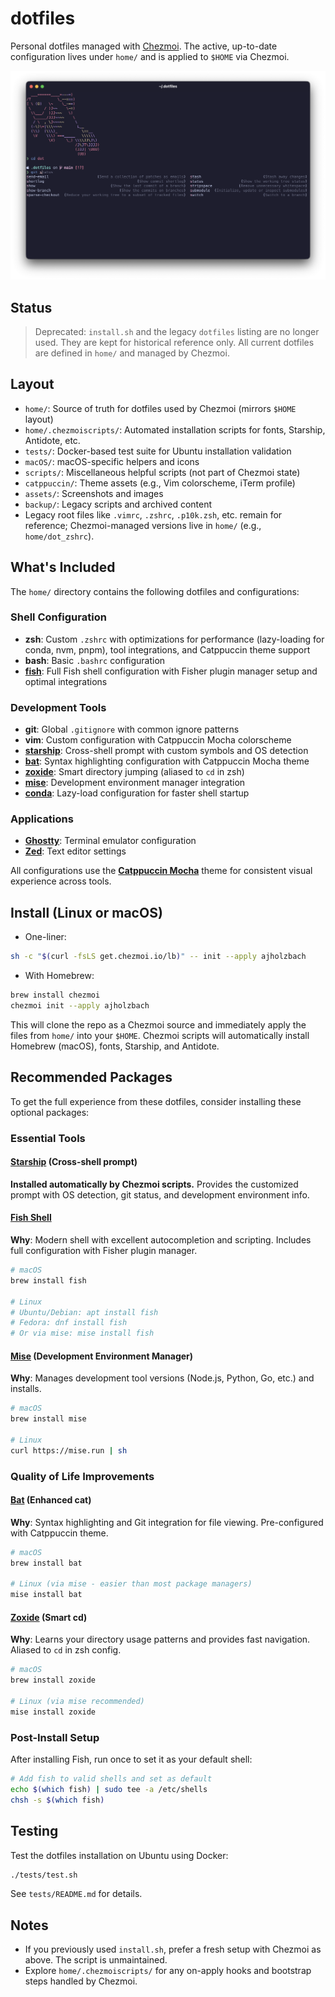 # dotfiles

Personal dotfiles managed with [Chezmoi](https://github.com/twpayne/chezmoi). The active, up-to-date configuration lives under `home/` and is applied to `$HOME` via Chezmoi.

![Sample Command Line](assets/sample_command_line_2.png)

## Status

> Deprecated: `install.sh` and the legacy `dotfiles` listing are no longer used. They are kept for historical reference only. All current dotfiles are defined in `home/` and managed by Chezmoi.

## Layout

- `home/`: Source of truth for dotfiles used by Chezmoi (mirrors `$HOME` layout)
- `home/.chezmoiscripts/`: Automated installation scripts for fonts, Starship, Antidote, etc.
- `tests/`: Docker-based test suite for Ubuntu installation validation
- `macOS/`: macOS-specific helpers and icons
- `scripts/`: Miscellaneous helpful scripts (not part of Chezmoi state)
- `catppuccin/`: Theme assets (e.g., Vim colorscheme, iTerm profile)
- `assets/`: Screenshots and images
- `backup/`: Legacy scripts and archived content
- Legacy root files like `.vimrc`, `.zshrc`, `.p10k.zsh`, etc. remain for reference; Chezmoi-managed versions live in `home/` (e.g., `home/dot_zshrc`).

## What's Included

The `home/` directory contains the following dotfiles and configurations:

### Shell Configuration
- **zsh**: Custom `.zshrc` with optimizations for performance (lazy-loading for conda, nvm, pnpm), tool integrations, and Catppuccin theme support
- **bash**: Basic `.bashrc` configuration
- [**fish**](https://github.com/fish-shell/fish-shell): Full Fish shell configuration with Fisher plugin manager setup and optimal integrations

### Development Tools
- **git**: Global `.gitignore` with common ignore patterns
- **vim**: Custom configuration with Catppuccin Mocha colorscheme
- [**starship**](https://starship.rs/): Cross-shell prompt with custom symbols and OS detection
- [**bat**](https://github.com/sharkdp/bat): Syntax highlighting configuration with Catppuccin Mocha theme
- [**zoxide**](https://github.com/ajeetdsouza/zoxide): Smart directory jumping (aliased to `cd` in zsh)
- [**mise**](https://mise.jdx.dev/): Development environment manager integration
- [**conda**](https://github.com/conda-forge/miniforge): Lazy-load configuration for faster shell startup

### Applications
- [**Ghostty**](https://ghostty.org/): Terminal emulator configuration
- [**Zed**](https://zed.dev/): Text editor settings

All configurations use the [**Catppuccin Mocha**](https://catppuccin.com/palette/) theme for consistent visual experience across tools.

## Install (Linux or macOS)

- One-liner:

```bash
sh -c "$(curl -fsLS get.chezmoi.io/lb)" -- init --apply ajholzbach
```

- With Homebrew:

```bash
brew install chezmoi
chezmoi init --apply ajholzbach
```

This will clone the repo as a Chezmoi source and immediately apply the files from `home/` into your `$HOME`. Chezmoi scripts will automatically install Homebrew (macOS), fonts, Starship, and Antidote.

## Recommended Packages

To get the full experience from these dotfiles, consider installing these optional packages:

### Essential Tools

#### [Starship](https://starship.rs/) (Cross-shell prompt)
**Installed automatically by Chezmoi scripts.** Provides the customized prompt with OS detection, git status, and development environment info.

#### [Fish Shell](https://github.com/fish-shell/fish-shell)
**Why**: Modern shell with excellent autocompletion and scripting. Includes full configuration with Fisher plugin manager.
```bash
# macOS
brew install fish

# Linux
# Ubuntu/Debian: apt install fish
# Fedora: dnf install fish
# Or via mise: mise install fish
```

#### [Mise](https://mise.jdx.dev/) (Development Environment Manager)
**Why**: Manages development tool versions (Node.js, Python, Go, etc.) and installs.
```bash
# macOS
brew install mise

# Linux
curl https://mise.run | sh
```

### Quality of Life Improvements

#### [Bat](https://github.com/sharkdp/bat) (Enhanced cat)
**Why**: Syntax highlighting and Git integration for file viewing. Pre-configured with Catppuccin theme.
```bash
# macOS
brew install bat

# Linux (via mise - easier than most package managers)
mise install bat
```

#### [Zoxide](https://github.com/ajeetdsouza/zoxide) (Smart cd)
**Why**: Learns your directory usage patterns and provides fast navigation. Aliased to `cd` in zsh config.
```bash
# macOS
brew install zoxide

# Linux (via mise recommended)
mise install zoxide
```

### Post-Install Setup
After installing Fish, run once to set it as your default shell:
```bash
# Add fish to valid shells and set as default
echo $(which fish) | sudo tee -a /etc/shells
chsh -s $(which fish)
```

## Testing

Test the dotfiles installation on Ubuntu using Docker:

```bash
./tests/test.sh
```

See `tests/README.md` for details.

## Notes

- If you previously used `install.sh`, prefer a fresh setup with Chezmoi as above. The script is unmaintained.
- Explore `home/.chezmoiscripts/` for any on-apply hooks and bootstrap steps handled by Chezmoi.
